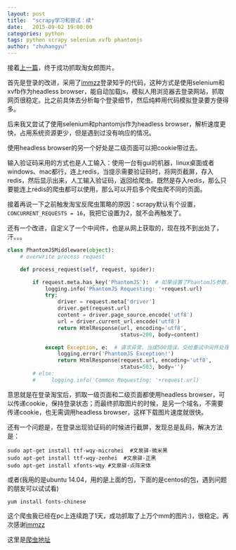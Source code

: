 ```yaml
---
layout: post
title:  "scrapy学习和尝试：续"
date:   2015-09-02 19:00:00
categories: python
tags: python scrapy selenium xvfb phantomjs
author: "zhuhangyu"
---
```


接着[上一篇](/python/scrapy)，终于成功抓取淘女郎图片。

首先是登录的改进，采用了[immzz](https://github.com/immzz/zhihu-scrapy)登录知乎的代码，这种方式是使用selenium和xvfb作为headless browser，能自动加载js，模拟人用浏览器去登录网站，抓取网页很稳定。比之前具体去分析每个登录细节，然后纯粹用代码模拟登录要方便得多。

后来我又尝试了使用selenium和phantomjs作为headless browser，解析速度更快，占用系统资源更少，但是遇到过没有响应的情况。

使用headless browser的另一个好处是二级页面可以把cookie带过去。

输入验证码采用的方式也是人工输入：使用一台有gui的机器，linux桌面或者windows、mac都行，连上redis，当提示需要验证码时，将网页截屏，存入redis，然后显示出来，人工输入验证码，返回给爬虫。既然是存入redis，那么只要能连上redis的爬虫都可以使用，那么可以开启多个爬虫爬不同的页面。

接着再说一下之前触发淘宝反爬虫策略的原因：scrapy默认有个设置，`CONCURRENT_REQUESTS = 16`，我把它设置为2，就不会再触发了。

还有一个改进，自定义了一个中间件，也是从网上获取的，现在找不到出处了，汗。。。

```python
class PhantomJSMiddleware(object):
    # overwrite process request

    def process_request(self, request, spider):

        if request.meta.has_key('PhantomJS'):  # 如果设置了PhantomJS参数，才执行下面的代码
            logging.info('PhantomJS Requesting: '+request.url)
            try:
                driver = request.meta['driver']
                driver.get(request.url)
                content = driver.page_source.encode('utf8')
                url = driver.current_url.encode('utf8')
                return HtmlResponse(url, encoding='utf8',
                                    status=200, body=content)

            except Exception, e:  # 请求异常，当成500错误。交给重试中间件处理
                logging.error('PhantomJS Exception!')
                return HtmlResponse(request.url, encoding='utf8',
                                    status=503, body='')
        # else:
        #     logging.info('Common Requesting: '+request.url)
```

意思就是在登录淘宝后，抓取一级页面和二级页面都使用headless browser，可以传递cookie，保持登录状态；而最终抓取图片的时候，是另一个域名，不需要传递cookie，也无需调用headless browser，这样下载图片速度就很快。

还有一个问题是，在登录出现验证码的时候进行截屏，发现总是乱码，解决方法是：

```shell
sudo apt-get install ttf-wqy-microhei  #文泉驿-微米黑
sudo apt-get install ttf-wqy-zenhei  #文泉驿-正黑
sudo apt-get install xfonts-wqy #文泉驿-点阵宋体
```

或者(我用的是ubuntu 14.04，用的是上面的包，下面的是centos的包，遇到问题的朋友可以试试看)

```shell
yum install fonts-chinese
```

这个爬虫我已经在pc上连续跑了1天，成功抓取了上万个mm的图片:)，很稳定。再次感谢[immzz](https://github.com/immzz/)

这里是[爬虫地址](https://github.com/zhuhangyu/scrapy-taobaomm)